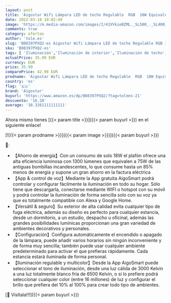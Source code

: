 ```yaml
---
layout: post
title: 'Aigostar Wifi Lámpara LED de techo Regulable  RGB  18W Equivalente a 75 W  1300LM  Lampara de techo inteligente  compatible con Alexa/Google Home  para baño  salón  habitacion infantil  34 x 8 cm.'
date: 2022-03-18 19:02:49
image: 'https://m.media-amazon.com/images/I/41VVkieBZML._SL500_._SL400_.jpg'
comments: true
category: ofertas
author: 'tole.es'
slug: 'B08397PXQ2-es Aigostar Wifi Lámpara LED de techo Regulable RGB 18W...'
sku: 'B08397PXQ2-es'
tags: [ 'Iluminación','Iluminación de interior','Iluminación de techo','Iluminación de techo de interior','aigostar','google','home', ]
actualPrice: 35.99 EUR
currency: EUR
price: 35.99
comparePrice: 42.99 EUR
prodname: 'Aigostar Wifi Lámpara LED de techo Regulable  RGB  18W Equivalente a 75 W  1300LM  Lampara de techo inteligente  compatible con Alexa/Google Home  para baño  salón  habitacion infantil  34 x 8 cm.'
country: 'es'
flag: '🇪🇸'
brand: 'Aigostar'
buyurl: 'https://www.amazon.es/dp/B08397PXQ2/?tag=tolees-21'
descuento: '16.28'
average: '38.3261111111111'
---
```


Ahora mismo tienes [{{< param title >}}]({{< param buyurl >}}) en el siguiente enlace!

[![{{< param prodname >}}]({{< param image >}})]({{< param buyurl >}})

🔎:

- 【Ahorro de energía】Con un consumo de solo 18W el plafón ofrece una alta eficiencia luminosa con 1300 lúmenes que equivalen a 75W de las antiguas bombillas incandescentes, lo que consume hasta un 85% menos de energía y supone un gran ahorro en la factura eléctrica
- 【App & control de voz】Mediante la App gratuita AigoSmart podrá controlar y configurar fácilmente la iluminación en todo su hogar. Sólo tiene que descargarla, conectarse mediante WIFI o hotspot con su móvil y podrá controlar la iluminación de forma sencilla solo con su voz ya que es totalmente compatible con Alexa y Google Home.
- 【Versátil & seguro】Su exterior de alta calidad evita cualquier tipo de fuga eléctrica, además su diseño es perfecto para cualquier estancia, desde un dormitorio, a un estudio, despacho u oficinal, además las grandes posibilidades lumínicas proporcionan una gran variedad de ambientes decorativos y personales.
- 【Configuración】Configura automáticamente el encendido o apagado de la lámpara, puede añadir varios horarios sin ningún inconveniente y de forma muy sencilla; también puede usar cualquier ambiente predeterminado para activar el que prefieras rápidamente. Cada estancia estará iluminada de forma personal.
- 【Iluminación regulable y multicolor】Desde la App AigoSmart puede seleccionar el tono de iluminación, desde una luz cálida de 3000 Kelvin a una luz totalmente blanco fría de 6500 Kelvin, o si lo prefiere podrá seleccionar cualquier color (entre 16 millones) de luz y configurar el brillo que prefiera del 10% al 100% para crear todo tipo de ambientes.

[🛒 Visítala!!!]({{< param buyurl >}})
